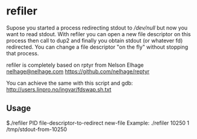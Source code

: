 # refiler #

Supose you started a process redirecting stdout to _/dev/null_ but now you want to read stdout. With refiler you can open a new file descriptor on this process then call to dup2 and finally you obtain stdout (or whatever fd) redirected. You can change a file descriptor "on the fly" without stopping that process.

refiler is completely based on rptyr from Nelson Elhage <nelhage@nelhage.com> https://github.com/nelhage/reptyr

You can achieve the same with this script and gdb: http://users.linpro.no/ingvar/fdswap.sh.txt


## Usage ##
$./refiler PID file-descriptor-to-redirect new-file
Example:
./refiler 10250 1 /tmp/stdout-from-10250